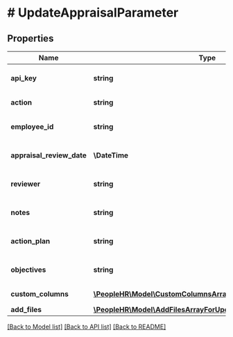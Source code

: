 # # UpdateAppraisalParameter

## Properties

Name | Type | Description | Notes
------------ | ------------- | ------------- | -------------
**api_key** | **string** | APIKey for employee api to UpdateAppraisal |
**action** | **string** | Action name &#x3D; UpdateAppraisal |
**employee_id** | **string** | Employee Id for update appraisal |
**appraisal_review_date** | **\DateTime** | Appraisal review date  for update appraisal |
**reviewer** | **string** | Reviewer for update appraisal |
**notes** | **string** | Notes for update appraisal |
**action_plan** | **string** | Action Plan for update appraisal |
**objectives** | **string** | Objectives for update appraisal |
**custom_columns** | [**\PeopleHR\Model\CustomColumnsArrayForUpdateAppraisalInner[]**](CustomColumnsArrayForUpdateAppraisalInner.md) | Custom Columns of user |
**add_files** | [**\PeopleHR\Model\AddFilesArrayForUpdateAppraisalInner[]**](AddFilesArrayForUpdateAppraisalInner.md) | Add Files Info. |

[[Back to Model list]](../../README.md#models) [[Back to API list]](../../README.md#endpoints) [[Back to README]](../../README.md)
